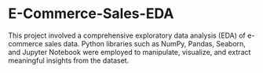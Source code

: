 # E-Commerce-Sales-EDA
This project involved a comprehensive exploratory data analysis (EDA) of e-commerce sales data. Python libraries such as NumPy, Pandas, Seaborn, and Jupyter Notebook were employed to manipulate, visualize, and extract meaningful insights from the dataset.
